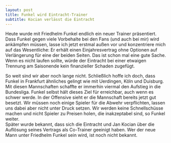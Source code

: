 ```yaml
---
layout: post
title: Funkel wird Eintracht-Trainer
subtitle: Kocian verlässt die Eintracht
---
```


Heute wurde mit Friedhelm Funkel endlich ein neuer Trainer präsentiert. Dass Funkel gegen viele Vorbehalte bei den Fans (und auch bei mir) wird ankämpfen müssen, lasse ich jetzt erstmal außen vor und konzentriere mich auf das Wesentliche: Er erhält einen Einjahresvertrag ohne Optionen auf Verlängerung für eine der beiden Seiten. Das ist schon mal eine gute Sache. Wenn es nicht laufen sollte, würde der Eintracht bei einer etwaigen Trennung am Saisonende kein finanzieller Schaden zugefügt.

So weit sind wir aber noch lange nicht. Schließlich hoffe ich doch, dass Funkel in Frankfurt ähnliches gelingt wie mit Uerdingen, Köln und Duisburg. Mit diesen Mannschaften schaffte er immerhin viermal den Aufstieg in die Bundesliga. Funkel selbst hält dieses Ziel für erreichbar, auch wenn es schwer werde. In der Offensive sieht er die Mannschaft bereits jetzt gut besetzt. Wir müssen noch einige Spieler für die Abwehr verpflichten, lassen uns dabei aber nicht unter Druck setzen. Wir werden keine Schnellschüsse machen und nicht Spieler zu Preisen holen, die inakzeptabel sind, so Funkel weiter.  
Später wurde bekannt, dass sich die Eintracht und Jan Kocian über die Auflösung seines Vertrags als Co-Trainer geeinigt haben. Wer der neue Mann unter Friedhelm Funkel sein wird, ist noch nicht bekannt.
